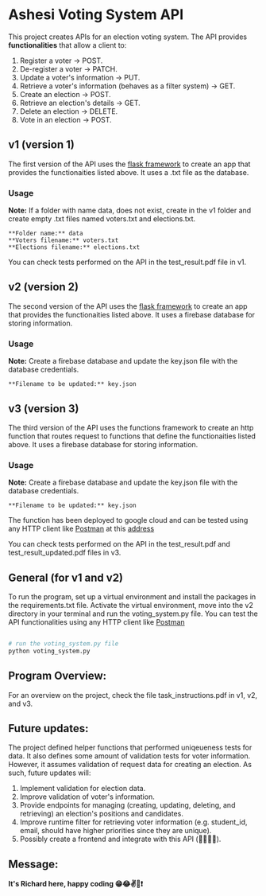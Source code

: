 # Ashesi Voting System API

This project creates APIs for an election voting system. The API provides **functionalities**
that allow a client to:
1. Register a voter -> POST. 
2. De-register a voter -> PATCH.
3. Update a voter's information -> PUT.
4. Retrieve a voter's information (behaves as a filter system) -> GET.
5. Create an election -> POST.
6. Retrieve an election's details -> GET.
7. Delete an election -> DELETE.
8. Vote in an election -> POST.


## v1 (version 1)
The first version of the API uses the [flask framework](https://flask.palletsprojects.com/en/2.2.x/) to create an app that provides
the functionaities listed above. It uses a .txt file as the database.

### Usage 
**Note:** If a folder with name data, does not exist, create in the v1 folder and create empty .txt
files named voters.txt and elections.txt.
```
**Folder name:** data
**Voters filename:** voters.txt
**Elections filename:** elections.txt
```

You can check tests performed on the API in the test_result.pdf file in v1.


## v2 (version 2)
The second version of the API uses the [flask framework](https://flask.palletsprojects.com/en/2.2.x/) to create an app that provides
the functionaities listed above. It uses a firebase database for storing information.

### Usage 
**Note:** Create a firebase database and update the key.json file with the database credentials.
```
**Filename to be updated:** key.json
```


## v3 (version 3)
The third version of the API uses the functions framework to create an http function that routes request to functions that define
the functionaities listed above. It uses a firebase database for storing information.

### Usage 
**Note:** Create a firebase database and update the key.json file with the database credentials.
```
**Filename to be updated:** key.json
```

The function has been deployed to google cloud and can be tested using any HTTP client like [Postman](https://www.postman.com/)
at this [address](https://us-central1-rest-api-lab-5.cloudfunctions.net/ashesi_election_api/)

You can check tests performed on the API in the test_result.pdf and test_result_updated.pdf files in v3.


## General (for v1 and v2)
To run the program, set up a virtual environment and install the packages in the requirements.txt
file. Activate the virtual environment, move into the v2 directory in your terminal and run the 
voting_system.py file. You can test the API functionalities using any HTTP client like [Postman](https://www.postman.com/)

```Python

# run the voting_system.py file
python voting_system.py
```


## Program Overview:
For an overview on the project, check the file task_instructions.pdf in v1, v2, and v3.


## Future updates:
The project defined helper functions that performed uniqeueness tests for data. It also defines some amount of validation
tests for voter information. However, it assumes validation of request data for creating an election. As such, future updates will:
1. Implement validation for election data.
2. Improve validation of voter's information.
3. Provide endpoints for managing (creating, updating, deleting, and retrieving) an election's positions and candidates.
4. Improve runtime filter for retrieving voter information (e.g. student_id, email, should have higher priorities since they are unique).
5. Possibly create a frontend and integrate with this API (😶‍🌫️🧐🤯).


## Message:
****It's Richard here, happy coding 😁😂✌️💪❗****
